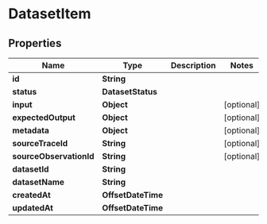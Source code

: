 

# DatasetItem


## Properties

| Name | Type | Description | Notes |
|------------ | ------------- | ------------- | -------------|
|**id** | **String** |  |  |
|**status** | **DatasetStatus** |  |  |
|**input** | **Object** |  |  [optional] |
|**expectedOutput** | **Object** |  |  [optional] |
|**metadata** | **Object** |  |  [optional] |
|**sourceTraceId** | **String** |  |  [optional] |
|**sourceObservationId** | **String** |  |  [optional] |
|**datasetId** | **String** |  |  |
|**datasetName** | **String** |  |  |
|**createdAt** | **OffsetDateTime** |  |  |
|**updatedAt** | **OffsetDateTime** |  |  |




